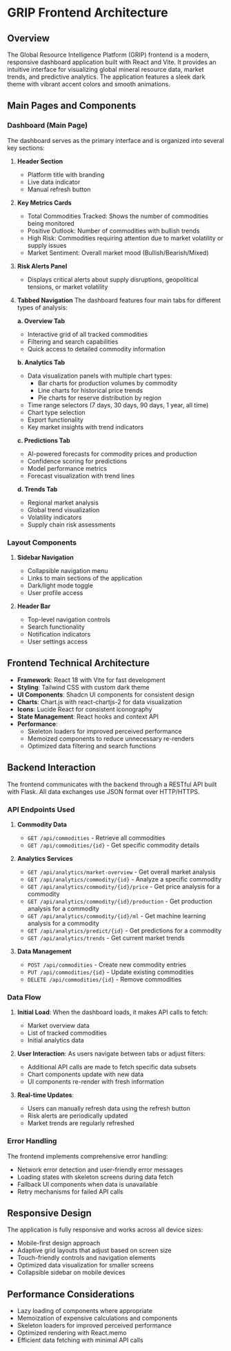 # GRIP Frontend Architecture

## Overview

The Global Resource Intelligence Platform (GRIP) frontend is a modern, responsive dashboard application built with React and Vite. It provides an intuitive interface for visualizing global mineral resource data, market trends, and predictive analytics. The application features a sleek dark theme with vibrant accent colors and smooth animations.

## Main Pages and Components

### Dashboard (Main Page)

The dashboard serves as the primary interface and is organized into several key sections:

1. **Header Section**
   - Platform title with branding
   - Live data indicator
   - Manual refresh button

2. **Key Metrics Cards**
   - Total Commodities Tracked: Shows the number of commodities being monitored
   - Positive Outlook: Number of commodities with bullish trends
   - High Risk: Commodities requiring attention due to market volatility or supply issues
   - Market Sentiment: Overall market mood (Bullish/Bearish/Mixed)

3. **Risk Alerts Panel**
   - Displays critical alerts about supply disruptions, geopolitical tensions, or market volatility

4. **Tabbed Navigation**
   The dashboard features four main tabs for different types of analysis:

   **a. Overview Tab**
   - Interactive grid of all tracked commodities
   - Filtering and search capabilities
   - Quick access to detailed commodity information

   **b. Analytics Tab**
   - Data visualization panels with multiple chart types:
     * Bar charts for production volumes by commodity
     * Line charts for historical price trends
     * Pie charts for reserve distribution by region
   - Time range selectors (7 days, 30 days, 90 days, 1 year, all time)
   - Chart type selection
   - Export functionality
   - Key market insights with trend indicators

   **c. Predictions Tab**
   - AI-powered forecasts for commodity prices and production
   - Confidence scoring for predictions
   - Model performance metrics
   - Forecast visualization with trend lines

   **d. Trends Tab**
   - Regional market analysis
   - Global trend visualization
   - Volatility indicators
   - Supply chain risk assessments

### Layout Components

1. **Sidebar Navigation**
   - Collapsible navigation menu
   - Links to main sections of the application
   - Dark/light mode toggle
   - User profile access

2. **Header Bar**
   - Top-level navigation controls
   - Search functionality
   - Notification indicators
   - User settings access

## Frontend Technical Architecture

- **Framework**: React 18 with Vite for fast development
- **Styling**: Tailwind CSS with custom dark theme
- **UI Components**: Shadcn UI components for consistent design
- **Charts**: Chart.js with react-chartjs-2 for data visualization
- **Icons**: Lucide React for consistent iconography
- **State Management**: React hooks and context API
- **Performance**: 
  - Skeleton loaders for improved perceived performance
  - Memoized components to reduce unnecessary re-renders
  - Optimized data filtering and search functions

## Backend Interaction

The frontend communicates with the backend through a RESTful API built with Flask. All data exchanges use JSON format over HTTP/HTTPS.

### API Endpoints Used

1. **Commodity Data**
   - `GET /api/commodities` - Retrieve all commodities
   - `GET /api/commodities/{id}` - Get specific commodity details

2. **Analytics Services**
   - `GET /api/analytics/market-overview` - Get overall market analysis
   - `GET /api/analytics/commodity/{id}` - Analyze a specific commodity
   - `GET /api/analytics/commodity/{id}/price` - Get price analysis for a commodity
   - `GET /api/analytics/commodity/{id}/production` - Get production analysis for a commodity
   - `GET /api/analytics/commodity/{id}/ml` - Get machine learning analysis for a commodity
   - `GET /api/analytics/predict/{id}` - Get predictions for a commodity
   - `GET /api/analytics/trends` - Get current market trends

3. **Data Management**
   - `POST /api/commodities` - Create new commodity entries
   - `PUT /api/commodities/{id}` - Update existing commodities
   - `DELETE /api/commodities/{id}` - Remove commodities

### Data Flow

1. **Initial Load**: When the dashboard loads, it makes API calls to fetch:
   - Market overview data
   - List of tracked commodities
   - Initial analytics data

2. **User Interaction**: As users navigate between tabs or adjust filters:
   - Additional API calls are made to fetch specific data subsets
   - Chart components update with new data
   - UI components re-render with fresh information

3. **Real-time Updates**: 
   - Users can manually refresh data using the refresh button
   - Risk alerts are periodically updated
   - Market trends are regularly refreshed

### Error Handling

The frontend implements comprehensive error handling:
- Network error detection and user-friendly error messages
- Loading states with skeleton screens during data fetch
- Fallback UI components when data is unavailable
- Retry mechanisms for failed API calls

## Responsive Design

The application is fully responsive and works across all device sizes:
- Mobile-first design approach
- Adaptive grid layouts that adjust based on screen size
- Touch-friendly controls and navigation elements
- Optimized data visualization for smaller screens
- Collapsible sidebar on mobile devices

## Performance Considerations

- Lazy loading of components where appropriate
- Memoization of expensive calculations and components
- Skeleton loaders for improved perceived performance
- Optimized rendering with React.memo
- Efficient data fetching with minimal API calls